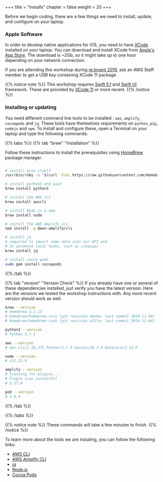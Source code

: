 +++
title = "Installs"
chapter = false
weight = 20
+++

Before we begin coding, there are a few things we need to install, update, and configure on your laptop.

### Apple Software

In order to develop native applications for iOS, you need to have [XCode](https://apple.com/xcode) installed on your laptop.
You can download and install XCode from [Apple's App Store](https://apps.apple.com/us/app/xcode/id497799835?mt=12).  The download is ~2Gb, so it might take up to one hour depending on your network connection.

If you are attending this workshop during [re:Invent 2019](https://reinvent.awsevents.com), ask an AWS Staff member to get a USB key containing XCode 11 package.

{{% notice note %}}
This workshop requires [Swift 5.1](https://swift.org) and [Swift UI](https://developer.apple.com/xcode/swiftui/) framework.  These are provided by [XCode 11](https://apple.com/xcode) or more recent.
{{% /notice %}}

### Installing or updating

You need different command line tools to be installed : `aws`, `amplify`, `cocoapods` and `jq`.  These tools have themselves requirements on `python`, `pip`, `nodejs` and `npm`.  To install and configure these, open a Terminal on your laptop and type the following commands:

{{% tabs %}}
{{% tab "brew" "Installation" %}}

Follow these instructions to install the prerequisites using [HomeBrew](https://brew.sh/) package manager. 

```bash

# install brew itself
/usr/bin/ruby -e "$(curl -fsSL https://raw.githubusercontent.com/Homebrew/install/master/install)"

# install python3 and pip3
brew install python3 

# install the AWS CLI
brew install awscli

# install Node.js & npm
brew install node

# install the AWS Amplify CLI
npm install -g @aws-amplify/cli

# install jq
# required to import some data into our API and
# to automate local tasks, such as cleanup)
brew install jq

# install cocoa pods
sudo gem install cocoapods
```
{{% /tab %}}

{{% tab "version" "Version Check" %}}
If you already have one or several of these dependencies installed, just verify you have the latest version.  Here are the versions we tested the workshop instructions with.  Any more recent version should work as well.

```bash
brew --version
# Homebrew 2.1.15
# Homebrew/homebrew-core (git revision abe6e; last commit 2019-11-04)
# Homebrew/homebrew-cask (git revision e317e; last commit 2019-11-04)

python3 --version
# Python 3.7.5

aws --version
# aws-cli/1.16.273 Python/3.7.5 Darwin/18.7.0 botocore/1.13.9

node --version
# v12.12.0

amplify --version
# Scanning for plugins...
# Plugin scan successful
# 3.17.0

pod --version
# 1.8.4
```

{{% /tab %}}

{{% /tabs %}}

{{% notice note %}}
These commands will take a few minutes to finish.
{{% /notice %}}

To learn more about the tools we are instaling, you can follow the following links:

- [AWS CLI](https://docs.aws.amazon.com/en_pv/cli/latest/userguide/cli-chap-welcome.html)
- [AWS Amplify CLI](https://aws-amplify.github.io/docs/cli-toolchain/quickstart)
- [jq](https://stedolan.github.io/jq/)
- [Node.js](https://nodejs.org/en/)
- [Cocoa Pods](https://cocoapods.org/)